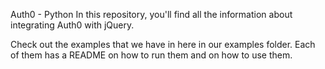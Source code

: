 Auth0 - Python
In this repository, you'll find all the information about integrating Auth0 with jQuery.

Check out the examples that we have in here in our examples folder. Each of them has a README on how to run them and on how to use them.
